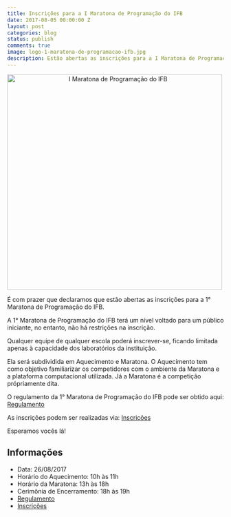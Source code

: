 ```yaml
---
title: Inscrições para a I Maratona de Programação do IFB
date: 2017-08-05 00:00:00 Z
layout: post
categories: blog
status: publish
comments: true
image: logo-1-maratona-de-programacao-ifb.jpg
description: Estão abertas as inscrições para a I Maratona de Programação do IFB
---
```


<img src="{{site.url}}/assets/logo-1-maratona-de-programacao-ifb.jpg" alt="I Maratona de Programação do IFB" style="width: 500px; align: middle; text-align: center"/>


É com prazer que declaramos que estão abertas as inscrições para a 1° Maratona de Programação do IFB.

A 1° Maratona de Programação do IFB terá um nível voltado para um público iniciante, no entanto, não há restrições na inscrição.

Qualquer equipe de qualquer escola poderá inscrever-se, ficando limitada apenas à capacidade dos laboratórios da instituição.

Ela será subdividida em Aquecimento e Maratona. O Aquecimento tem como objetivo familiarizar os competidores com o ambiente da Maratona e a plataforma computacional utilizada. Já a Maratona é a competição própriamente dita.

O regulamento da 1° Maratona de Programação do IFB pode ser obtido aqui: [Regulamento]({{site.url}}/assets/Regulamento-1-Maratona-IFB.pdf)

As inscrições podem ser realizadas via: [Inscrições](https://docs.google.com/forms/d/e/1FAIpQLSeqLfQLyqfDWO6cy7BiRb89suXd2ntk_xsw1V-eIUERK_Oysg/viewform?usp=sf_link)


Esperamos vocês lá!

## Informações
* Data: 26/08/2017
* Horário do Aquecimento: 10h às 11h
* Horário da Maratona: 13h às 18h
* Cerimônia de Encerramento: 18h às 19h
* [Regulamento]({{site.url}}/assets/Regulamento-1-Maratona-IFB.pdf)
* [Inscrições](https://docs.google.com/forms/d/e/1FAIpQLSeqLfQLyqfDWO6cy7BiRb89suXd2ntk_xsw1V-eIUERK_Oysg/viewform?usp=sf_link)

